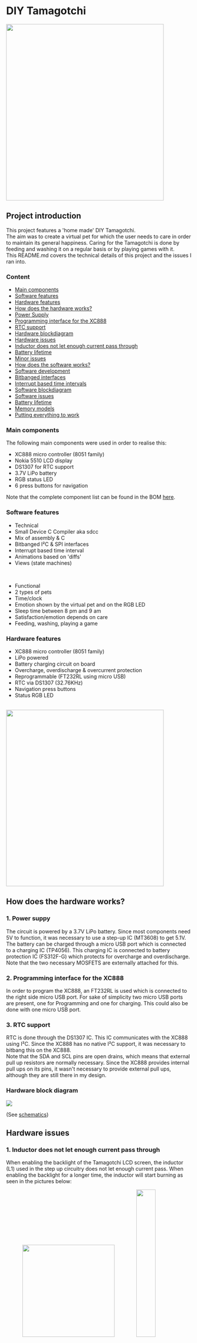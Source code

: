 # DIY Tamagotchi
<img src="pictures/tam2.jpg" width=427 height=479/>

## Project introduction
This project features a 'home made' DIY Tamagotchi. <br>The aim was to create a virtual pet for which the user needs to care in order to maintain its general happiness. Caring for the Tamagotchi is done by feeding and washing it on a regular basis or by playing games with it.<br>
This README.md covers the technical details of this project and the issues I ran into.
### Content
* [Main components](#main-components)
* [Software features](#software-features)
* [Hardware features](#hardware-features)
* [How does the hardware works?](#how-does-it-work-hw)
 * [Power Supply](#how-does-it-work-hw-power)
 * [Programming interface for the XC888](#how-does-it-work-hw-programming)
 * [RTC support](#how-does-it-work-hw-rtc)
 * [Hardware blockdiagram](#hw-blockdiagram)
* [Hardware issues](#hw-issues)
 * [Inductor does not let enough current pass through](#hw-issues-inductor)
 * [Battery lifetime](#hw-issues-battery)
 * [Minor issues](#hw-issues-minor)
* [How does the software works?](#how-does-it-work-sw)
 * [Software development](#how-does-it-work-sw-dev)
 * [Bitbanged interfaces](#how-does-it-work-sw-bitbanging)
 * [Interrupt based time intervals](#how-does-it-work-sw-isr)
 * [Software blockdiagram](#sw-blockdiagram)
* [Software issues](#sw-issues)
 * [Battery lifetime](#sw-issues-battery)
 * [Memory models](#sw-issues-memory)
* [Putting everything to work](#putting-it-to-work)


<a name='main-components'></a>
### Main components
The following main components were used in order to realise this:
- XC888 micro controller (8051 family)
- Nokia 5510 LCD display
- DS1307 for RTC support
- 3.7V LiPo battery
- RGB status LED
- 6 press buttons for navigation

Note that the complete component list can be found in the BOM [here](pcb-design-Altium/bom.csv).

<a name='software-features'></a>
### Software features

* Technical
 * Small Device C Compiler aka sdcc
 * Mix of assembly & C
 * Bitbanged I²C & SPI interfaces
 * Interrupt based time interval
 * Animations based on 'diffs'
 * Views (state machines)
 
<br>

* Functional
 * 2 types of pets
 * Time/clock
 * Emotion shown by the virtual pet and on the RGB LED
 * Sleep time between 8 pm and 9 am
 * Satisfaction/emotion depends on care
 * Feeding, washing, playing a game

<a name='hardware-features'></a>
### Hardware features
- XC888 micro controller (8051 family)
- LiPo powered
 - Battery charging circuit on board
 - Overcharge, overdischarge & overcurrent protection
- Reprogrammable (FT232RL using micro USB)
- RTC via DS1307 (32.76KHz)
- Navigation press buttons
- Status RGB LED
<br>
<img src="pictures/pcb-design3.PNG" width=427 height=479 align="center"/>

<a name='how-does-it-work-hw'></a>
## How does the hardware works?
<a name='how-does-it-work-hw-power'></a>
### 1. Power suppy
The circuit is powered by a 3.7V LiPo battery. Since most components need 5V to function, it was necessary to use a step-up IC (MT3608) to get 5.1V.
<br>
The battery can be charged through a micro USB port which is connected to a charging IC (TP4056). This charging IC is connected to battery protection IC (FS312F-G) which protects for overcharge and overdischarge. Note that the two necessary MOSFETS are externally attached for this.
<a name='how-does-it-work-hw-programming'></a>
### 2. Programming interface for the XC888
In order to program the XC888, an FT232RL is used which is connected to the right side micro USB port. For sake of simplicity two micro USB ports are present, one for Programming and one for charging. This could also be done with one micro USB port.
<a name='how-does-it-work-hw-rtc'></a>
### 3. RTC support
RTC is done through the DS1307 IC. This IC communicates with the XC888 using I²C. Since the XC888 has no native I²C support, it was necessary to bitbang this on the XC888.<br>
Note that the SDA and SCL pins are open drains, which means that external pull up resistors are normally necessary. Since the XC888 provides internal pull ups on its pins, it wasn't necessary to provide external pull ups, although they are still there in my design.

<a name='hw-blockdiagram'></a>
### Hardware block diagram
<img src="pictures/hw-blockdiagram.png"/>

(See [schematics](pcb-design-Altium/schematics.pdf))

<a name='hw-issues'></a>
## Hardware issues
<a name='hw-issues-inductor'></a>
### 1. Inductor does not let enough current pass through
When enabling the backlight of the Tamagotchi LCD screen, the inductor (L1) used in the step up circuitry does not let enough current pass. When enabling the backlight for a longer time, the inductor will start burning as seen in the pictures below:<br>
<p align="center">
<img src="pictures/inductor.jpg" width=250px height=250px/>
<img src="pictures/backlight.jpg" width=32%/>
</p>

<a name='hw-issues-battery'></a>
### 2. Battery lifetime
A rough calculation of power dissipation in active components:
- Nokia LCD - `50mA * 5.1V (250mW)`
- RGB LED - `20mA * 2.7V (54mW)`
- XC888
 - Active mode & slowdown `14.1mA flash and (+) 11.9mA ROM * 5.1V = 132.6mW`
 - Active mode `27.2mA flash and (+) 24.3mA ROM * 5.1V= 262.65mW`
- DS1307 - `1.5mA * 5.1V (7.6mW)`

Rough estimation:
```
250mW + 54mW + 132.6mW + 7.6mW = 444.2mW
--> (±3.7V*1250mAh)/444.2mW = ±10h30
```
<a name='hw-issues-minor'></a>
### 3. Minor issues
1. Forgot to take up the CR battery cell holder in my design, meaning the user needs to configure the RTC each time the Tamagotchi is restarted
2. Not enough space provided to fit most micro USB cables (had to cut part of the cable in order to fit in the micro USB port)
<p align="center">
<img src="pictures/usb-port.jpg" width=250px height=250px/>
</p>

<a name='how-does-it-work-sw'></a>
## How does the software works?
<a name='how-does-it-work-sw-dev'></a>
### 1. Software development
Most of the software was written in C. The more low level parts which are part of the HAL (such as drivers) were programmed in assembly, inlined in C. The compiler used in this project is Small Device C Compiler (sdcc).
<br>
In order to determine how parameters were passed from C to the inlined assembly routines, I did the following test:
<img src="pictures/c-asm.png">
`sdcc -c --debug --use-stdout -V --xram-loc 0xF000 --xram-size 0x600 --code-size 0x5000 /tmp/c/main.c`
<br>
It appeared that arguments passed to a function are stored in the `dpl` register and from there on used in the function. Same goes for return values.
<a name='how-does-it-work-sw-bitbanging'></a>
### 2. Bitbanged interfaces
The Tamagotchi uses I²C to allow communication between the XC888 and DS1307 RTC IC. I²C is not natively supported on the XC888, meaning that it was necessary to bitbang this. Furthermore the XC888 communicates with the LCD screen using SPI. Although the XC888 has intended SPI pins, I forgot to use these in my initial design so I used other pins for the LCD which did not support SPI, resulting in Bitbanging the SPI interface as well.
In order to bitbang these, I heavily relied on a Saleae logic analyser:
<p align="center">
<img src="pictures/logic-analyzer.jpg" width=25%><img src="pictures/logic-analysis.png">
</p>

<a name='how-does-it-work-sw-isr'></a>
### 3. Interrupt based time intervals
Because reading the RTC IC is considered to be expensive due to the nature of bitbanging, I tried to limit the reads towards it using a 1 second interrupt interval.
```
typedef struct time_t{
        uint8_t millis;
        uint8_t seconds;
        uint8_t minutes;
}time_t;

void timer0_isr_time (void) __interrupt (TIMER0_INTERRUPT)
{
        //TIME
    static uint16_t current_count_time = 0;
    //48000 ticks = 1 sec
    if(++current_count_time == 48000){
        ticks += 1;
        current_count_time = 0;
        time.seconds += 1;
    }   
}
```
Enabling the timer was done by setting the following registers to its corresponding values:
```
void inittimer(void){
        tmod = 0b00000010; //Timer 0 8 bit autoreload
        et0 = 1; //Enable Timer 0 interrupts
        ea = 1; //Globale interrupt enable
        th0 = 6;
        tl0 = 6;
        tr0 = 1;
}
```
Only if `time.seconds == 60` the RTC is polled:
```
while(1){          
  if(time.seconds == 60){
    time.seconds = 0;
    read_rtc(&now);
    if(tam->emotion != 4 && (now.hour >= 0x20 || now.hour < 0x9)){
                        ...
    }
}
```

<a name='sw-blockdiagram'></a>
### Software blockdiagram
<img src="pictures/software-blockdiagram.png">

<a name='sw-issues'></a>
## Software issues
<a name='sw-issues-battery'></a>
### 1. Battery life time
I attempted to address the (short) battery lifetime issue using the power saving modes of the XC888.<br>
The following was mentioned in the XC888 datasheet:
<img src="pictures/power-saving.png">
According to this it is possible to get into slowdown mode by forcing the CLCKREL register to 0110 and by activating the 'slowdown' (SD) bit in the pmcon register.
```
cmcon &= ~(1UL << 0);
cmcon |= 1UL << 1;
cmcon |= 1UL << 2;
cmcon &= ~(1UL << 3);

pmcon0 |= 1UL << 2;
```
<a name='sw-issues-memory'></a>
### 2. Memory models
When compiling with the following command (which worked in the beginning), I started to getting errors after a while:<br>
<code>
$ sdcc --debug <b>--model-small</b> --use-stdout -V --xram-loc 0xF000 --xram-size 0x600 --code-size 0x7000 -I/home/xoreo/sdcc-Tamagotchi/ -o/home/xoreo/sdcc-Tamagotchi/main.hex /home/xoreo/sdcc-Tamagotchi/main.rel /home/xoreo/sdcc-Tamagotchi/xc888_lib.rel /home/xoreo/sdcc-Tamagotchi/led.rel /home/xoreo/sdcc-Tamagotchi/lcd.rel /home/xoreo/sdcc-Tamagotchi/buttons.rel /home/xoreo/sdcc-Tamagotchi/position.rel /home/xoreo/sdcc-Tamagotchi/character.rel /home/xoreo/sdcc-Tamagotchi/menu.rel /home/xoreo/sdcc-Tamagotchi/rtc.rel /home/xoreo/sdcc-Tamagotchi/games.rel
</code><br>
The following error was returned:<br>
<img src="pictures/dseg.png"/>
<br>
Using the `--model-medium` compiler flag instead solved the problem for some extra time, until I received the next error:<br>
<img src="pictures/pseg.png"/><br>
This forced me using the `--model-large` flag.<br>
According to the datasheet (https://usermanual.wiki/Document/sdcc20manual.1813032903/html#pf3d - page 60), `--model-large` and `--model-hughe`  are discouraged (I couldn't figure out why?)
<img src="pictures/mem-model.png"/>

The datasheet mentioned the following about the different memory models:
- `--model-small`:<br>Variables reside in the internal RAM / data segment
- `--model-medium`:<br>Variables reside in pdata (which is 256 bytes)
- `--model-large`:<br>Variables reside in xdata
<a name='putting-it-to-work'></a>
## Putting everything to work
This repository contains everything to recreate this project. <br>In order to getting al this to work, the gerber files inside the `pcb-design-Altium` folder can be sent to your preferred PCB manufacturer. Inside the `pcb-design-Altium` folder, the Bill of Materials (BOM) can be found as well. All these components are necessary to get a working version. Once the PCB is manufactured and delivered, these can be soldered onto the PCB (which requires some SMD soldering).<br>
Once everything is put together, it is time to flash the micro controller. This can either be done by compiling the software your self (a `compile.sh` file is included which should do the job), otherwise it is also possible to use the `main.hex` file.<br>
Flashing the XC888 can be done by using the free software XC800_FLOAD (provided by Infineon).
In order to do so, select the correct COM port and `Target Device: XC888-8FF`.<br>
Note that the Tamagotchi must enter programming mode first, by pressing the 'SW9' SMD push button at the back, than the 'SW8' push button (also at the back) & (without releasing 'SW9') and than releasing both buttons. If everything is soldered correct and the right COM port is chosen, Fload should allow you to connect to your Tamagotchi in order to download the main.hex file to your Tamagotchi :)
